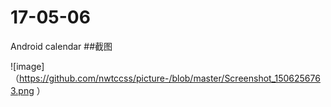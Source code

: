 # 17-05-06
Android calendar
##截图

![image]（https://github.com/nwtccss/picture-/blob/master/Screenshot_1506256763.png ）
